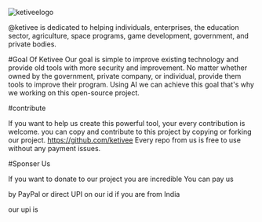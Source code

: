 ![ketiveelogo](https://github.com/user-attachments/assets/f348e543-c1ca-450f-a297-7e89424a25cf)

@ketivee is dedicated to helping individuals, enterprises, the education sector, agriculture, space programs, game development, government, and private bodies.

#Goal Of Ketivee
Our goal is simple to improve existing technology and provide old tools with more security and improvement.
No matter whether owned by the government, private company, or individual, provide them tools to improve their program.
Using AI we can achieve this goal that's why we working on this open-source project.


#contribute

If you want to help us create this powerful tool, your every contribution is welcome.
you can copy and contribute to this project by copying or forking our project. 
https://github.com/ketivee Every repo from us is free to use without any payment issues.



#Sponser Us

If you want to donate to our project you are incredible You can pay us 

by PayPal or direct UPI on our id if you are from India

our upi is 

